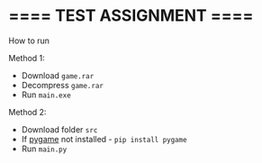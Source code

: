 # ==== TEST ASSIGNMENT ====

How to run

Method 1:
- Download ```game.rar```
- Decompress ```game.rar```
- Run ```main.exe```

Method 2:
- Download folder ```src```
- If [pygame](https://www.pygame.org/wiki/GettingStarted) not installed - ```pip install pygame```
- Run ```main.py```
